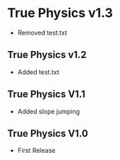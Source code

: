 # True Physics v1.3
- Removed test.txt

## True Physics v1.2
- Added test.txt

## True Physics V1.1
- Added slope jumping

## True Physics V1.0
- First Release
